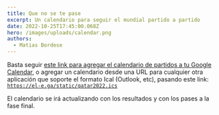 ```yaml
---
title: Que no se te pase
excerpt: Un calendario para seguir el mundial partido a partido
date: 2022-10-25T17:45:00.068Z
hero: /images/uploads/calendar.png
authors:
  - Matias Bordese
---
```


Basta seguir [este link para agregar el calendario de partidos a tu Google Calendar](https://www.google.com/calendar/render?cid=webcal://el-e.ga/static/qatar2022.ics), o agregar un calendario desde una URL para cualquier otra aplicación que soporte el formato Ical (Outlook, etc), pasando este link:  
[`https://el-e.ga/static/qatar2022.ics`](https://el-e.ga/static/qatar2022.ics)

El calendario se irá actualizando con los resultados y con los pases a la fase final.